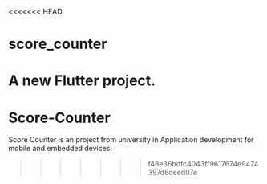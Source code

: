 <<<<<<< HEAD
# score_counter

A new Flutter project.
=======
# Score-Counter
Score Counter is an project from university in Application development for mobile and embedded devices.

>>>>>>> f48e36bdfc4043ff9617674e9474397d6ceed07e
